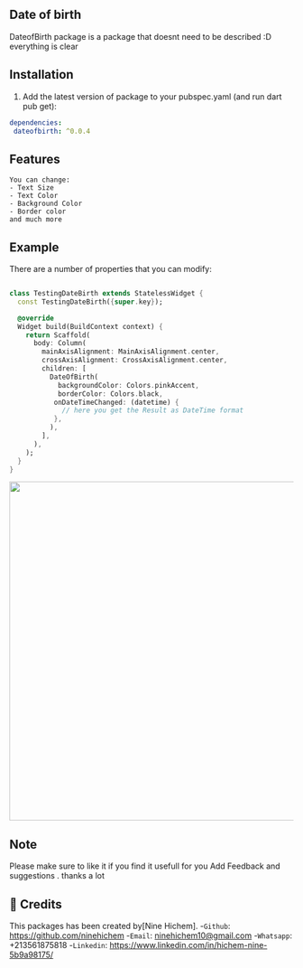 <!--
This README describes the package. If you publish this package to pub.dev,
this README's contents appear on the landing page for your package.

For information about how to write a good package README, see the guide for
[writing package pages](https://dart.dev/guides/libraries/writing-package-pages).

For general information about developing packages, see the Dart guide for
[creating packages](https://dart.dev/guides/libraries/create-library-packages)
and the Flutter guide for
[developing packages and plugins](https://flutter.dev/developing-packages).
-->

## Date of birth 

 DateofBirth package is a package that doesnt need to be described :D everything is clear

## Installation

 1. Add the latest version of package to your pubspec.yaml (and run dart pub get):
 ```yaml
dependencies:
  dateofbirth: ^0.0.4
 ```

 ## Features

    You can change:
    - Text Size
    - Text Color
    - Background Color
    - Border color 
    and much more 

## Example

 There are a number of properties that you can modify:
```dart

class TestingDateBirth extends StatelessWidget {
  const TestingDateBirth({super.key});

  @override
  Widget build(BuildContext context) {
    return Scaffold(
      body: Column(
        mainAxisAlignment: MainAxisAlignment.center,
        crossAxisAlignment: CrossAxisAlignment.center,
        children: [ 
          DateOfBirth(
            backgroundColor: Colors.pinkAccent,
            borderColor: Colors.black,
           onDateTimeChanged: (datetime) {
             // here you get the Result as DateTime format 
           },
          ),
        ],
      ),
    );
  }
}
```
<img src="https://user-images.githubusercontent.com/36598259/220198226-6bb393f6-acb8-40b9-903d-f14ecf9405c8.jpg" height='600px' />

## Note

Please make sure to like it if you find it usefull for you 
Add Feedback and suggestions .
thanks a lot

## 🧑 Credits
This packages has been created by[Nine Hichem].
-`Github`: https://github.com/ninehichem
-`Email`: ninehichem10@gmail.com
-`Whatsapp`: +213561875818
-`Linkedin`: https://www.linkedin.com/in/hichem-nine-5b9a98175/
